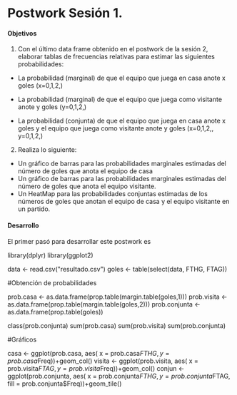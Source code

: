 # Postwork Sesión 1.

#### Objetivos

1. Con el último data frame obtenido en el postwork de la sesión 2, elaborar tablas de frecuencias relativas para estimar las siguientes probabilidades:

- La probabilidad (marginal) de que el equipo que juega en casa anote x goles (x=0,1,2,)

- La probabilidad (marginal) de que el equipo que juega como visitante anote y goles (y=0,1,2,)

- La probabilidad (conjunta) de que el equipo que juega en casa anote x goles y el equipo que juega como visitante anote y goles (x=0,1,2,, y=0,1,2,)

2. Realiza lo siguiente:

- Un gráfico de barras para las probabilidades marginales estimadas del número de goles que anota el equipo de casa
- Un gráfico de barras para las probabilidades marginales estimadas del número de goles que anota el equipo visitante.
- Un HeatMap para las probabilidades conjuntas estimadas de los números de goles que anotan el equipo de casa y el equipo visitante en un partido.

#### Desarrollo

El primer pasó para desarrollar este postwork es 

library(dplyr)
library(ggplot2)

data <- read.csv("resultado.csv")
goles <- table(select(data, FTHG, FTAG))

#Obtención de probabilidades

prob.casa <- as.data.frame(prop.table(margin.table(goles,1)))
prob.visita <- as.data.frame(prop.table(margin.table(goles,2)))
prob.conjunta <- as.data.frame(prop.table(goles))



class(prob.conjunta)
sum(prob.casa)
sum(prob.visita)
sum(prob.conjunta)

#Gráficos

casa <- ggplot(prob.casa, aes( x = prob.casa$FTHG, y = prob.casa$Freq))+geom_col()
visita <- ggplot(prob.visita, aes( x = prob.visita$FTAG, y = prob.visita$Freq))+geom_col()
conjun <- ggplot(prob.conjunta, aes( x = prob.conjunta$FTHG, y = prob.conjunta$FTAG, fill = prob.conjunta$Freq))+geom_tile()
